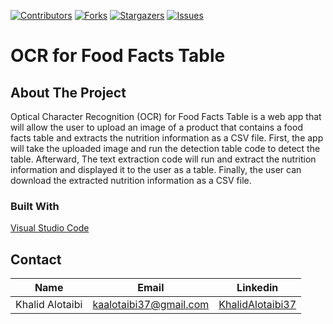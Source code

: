 [![Contributors][contributors-shield]][contributors-url]
[![Forks][forks-shield]][forks-url]
[![Stargazers][stars-shield]][stars-url]
[![Issues][issues-shield]][issues-url]


<!-- PROJECT TITLE  -->
<h1 align="left">OCR for Food Facts Table</h1>


<!-- ABOUT THE PROJECT -->
## About The Project
Optical Character Recognition (OCR) for Food Facts Table is a web app that will allow the user to upload an image of a product that contains a food facts table and extracts the nutrition information as a CSV file. First, the app will take the uploaded image and run the detection table code to detect the table. Afterward, The text extraction code will run and extract the nutrition information and displayed it to the user as a table. Finally, the user can download the extracted nutrition information as a CSV file.


<!-- Bulit with -->
### Built With
[Visual Studio Code](https://code.visualstudio.com/)


## Contact 
|          Name         |           Email                 |                        Linkedin                              |
|:---------------------:|:-------------------------------:|:------------------------------------------------------------:|
|    Khalid Alotaibi    | <kaalotaibi37@gmail.com>        | [KhalidAlotaibi37](https://linkedin.com/in/khalidalotaibi37) |


<!-- MARKDOWN LINKS -->
[contributors-shield]: https://img.shields.io/github/contributors/Kaalotaibi37/ocr-for-food-facts-table.svg?style=flat-square
[contributors-url]: https://github.com/Kaalotaibi37/ocr-for-food-facts-table/graphs/contributors
[forks-shield]: https://img.shields.io/github/forks/Kaalotaibi37/ocr-for-food-facts-table.svg?style=flat-square
[forks-url]: https://github.com/Kaalotaibi37/ocr-for-food-facts-table/network/members
[stars-shield]: https://img.shields.io/github/stars/Kaalotaibi37/ocr-for-food-facts-table.svg?style=flat-square
[stars-url]: https://github.com/Kaalotaibi37/ocr-for-food-facts-table/stargazers
[issues-shield]: https://img.shields.io/github/issues/Kaalotaibi37/ocr-for-food-facts-table.svg?style=flat-square
[issues-url]: https://github.com/Kaalotaibi37/ocr-for-food-facts-table/issues
